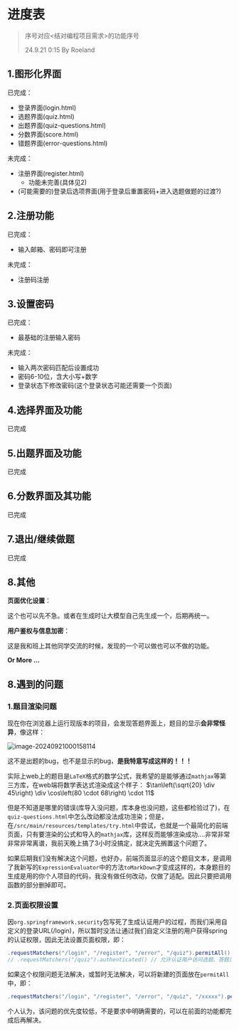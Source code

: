 # 进度表

> 序号对应<结对编程项目需求>的功能序号
>
> 24.9.21 0:15 By Roeland

## 1.图形化界面

已完成：

- 登录界面(login.html)
- 选题界面(quiz.html)
- 出题界面(quiz-questions.html)
- 分数界面(score.html)
- 错题界面(error-questions.html)

未完成：

- 注册界面(register.html)
  - 功能未完善(具体见2)
- (可能需要的)登录后选项界面(用于登录后重置密码+进入选题做题的过渡?)

## 2.注册功能

已完成：

- 输入邮箱、密码即可注册

未完成：

- 注册码注册

## 3.设置密码

已完成：

- 最基础的注册输入密码

未完成：

- 输入两次密码匹配后设置成功
- 密码6-10位，含大小写+数字
- 登录状态下修改密码(这个登录状态可能还需要一个页面)

## 4.选择界面及功能

已完成

## 5.出题界面及功能

已完成

## 6.分数界面及其功能

已完成

## 7.退出/继续做题

已完成

## 8.其他

**页面优化设置**：

这个也可以先不急。或者在生成时让大模型自己先生成一个，后期再统一。

**用户鉴权与信息加密**：

这是我和班上其他同学交流的时候，发现的一个可以做也可以不做的功能。

**Or More ...**

## 8.遇到的问题

### 1.**题目渲染问题**

现在你在浏览器上运行现版本的项目，会发现答题界面上，题目的显示**会非常怪异**，像这样：

![image-20240921000158114](C:\Users\Roeland\AppData\Roaming\Typora\typora-user-images\image-20240921000158114.png)

这不是出题的bug，也不是显示的bug，**是我特意写成这样的！！！**

实际上web上的题目是`LaTeX`格式的数学公式，我希望的是能够通过`mathjax`等第三方库，在web端将数学表达式渲染成这个样子：
$\tan\left(\sqrt{20} \div 45\right) \div \cos\left(80 \cdot 68\right) \cdot 11$

但是不知道是哪里的错误(库导入没问题，库本身也没问题，这些都检验过了)，在`quiz-questions.html`中怎么改动都没法成功渲染；但是，在`/src/main/resources/templates/try.html`中尝试，也就是一个最简化的前端页面，只有要渲染的公式和导入的`mathjax`库，这样反而能够渲染成功....非常非常非常非常离谱，我前天晚上搞了3小时没搞定，就决定先搁置这个问题了。

如果后期我们没有解决这个问题，也好办，前端页面显示的这个题目文本，是调用了我新写的`ExpressionEvaluator`中的方法`toMarkDown`才变成这样的，本身题目的生成是用的你个人项目的代码，我没有做任何改动，仅做了适配。因此只要把调用函数的部分删掉即可。

### **2.页面权限设置**

因`org.springframework.security`包写死了生成认证用户的过程，而我们采用自定义的登录URL(/login)，所以暂时没法让通过我们自定义注册的用户获得spring的认证权限，因此无法设置页面权限，即：

```java
.requestMatchers("/login", "/register", "/error", "/quiz").permitAll() // 允许未认证用户访问登录、注册和错误页面
// .requestMatchers("/quiz").authenticated() // 允许认证用户访问选题、答题页面
```

如果这个权限问题无法解决，或暂时无法解决，可以将新建的页面放在`permitAll`中，即：

```java
.requestMatchers("/login", "/register", "/error", "/quiz", "/xxxxx").permitAll() // 允许未认证用户访问登录、注册和错误等页面
```

个人认为，该问题的优先度较低，不是要求中明确需要的，可以在前面的功能都完成后再解决。